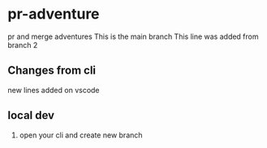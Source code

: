 # pr-adventure

pr and merge adventures
This is the main branch
This line was added from branch 2

## Changes from cli

new lines added on vscode

## local dev

1. open your cli and create new branch
